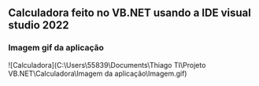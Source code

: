## Calculadora feito no VB.NET usando a IDE visual studio 2022

### Imagem gif da aplicação

![Calculadora](C:\Users\55839\Documents\Thiago TI\Projeto VB.NET\Calculadora\Imagem da aplicação\Imagem.gif)